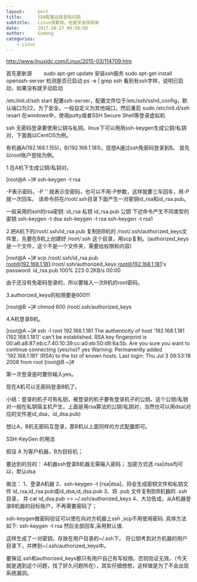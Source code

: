 ```yaml
---
layout:     post
title:      SSH配置远程登陆问题
subtitle:   Linux很繁琐，但是学会很简单
date:       2017-10-27 09:50:08
author:     Gumeng
categories:   
    - Linux
---
```



http://www.linuxidc.com/Linux/2015-03/114709.htm


首先更新源　　
sudo apt-get update
安装ssh服务
sudo apt-get install openssh-server
检测是否已启动
ps -e | grep ssh
看到有ssh字样，说明已启动，如果没有就手动启动

/etc/init.d/ssh start
配置ssh-server，配置文件位于/etc/ssh/sshd_config，默认端口为22，为了安全，一般自定义为其他端口，然后重启
sudo /etc/init.d/ssh resart
在windows中，使用putty或者SSH Secure Shell等登录虚拟机


ssh 无密码登录要使用公钥与私钥。linux下可以用用ssh-keygen生成公钥/私钥对，下面我以CentOS为例。

有机器A(192.168.1.155)，B(192.168.1.181)。现想A通过ssh免密码登录到B。
首先以root账户登陆为例。


1.在A机下生成公钥/私钥对。

[root@A ~]# ssh-keygen -t rsa 

-P表示密码，-P '' 就表示空密码，也可以不用-P参数，这样就要三车回车，用-P就一次回车。
该命令将在/root/.ssh目录下面产生一对密钥id_rsa和id_rsa.pub。

一般采用的ssh的rsa密钥:
id_rsa     私钥
id_rsa.pub 公钥
下述命令产生不同类型的密钥
ssh-keygen -t dsa
ssh-keygen -t rsa
ssh-keygen -t rsa1

2.把A机下的/root/.ssh/id_rsa.pub 复制到B机的 /root/.ssh/authorized_keys文件里，先要在B机上创建好 /root/.ssh 这个目录，用scp复制。(authorized_keys是一个文件，这个不是一个文件夹，需要给权限和内容)

[root@A ~]# scp /root/.ssh/id_rsa.pub root@192.168.1.181:/root/.ssh/authorized_keys
root@192.168.1.181's password:
id_rsa.pub                                    100%  223     0.2KB/s   00:00

由于还没有免密码登录的，所以要输入一次B机的root密码。

3.authorized_keys的权限要是600!!!

[root@B ~]# chmod 600 /root/.ssh/authorized_keys



4.A机登录B机。

[root@A ~]# ssh -l root 192.168.1.181
The authenticity of host '192.168.1.181 (192.168.1.181)' can't be established.
RSA key fingerprint is 00:a6:a8:87:eb:c7:40:10:39:cc:a0:eb:50:d9:6a:5b.
Are you sure you want to continue connecting (yes/no)? yes
Warning: Permanently added '192.168.1.181' (RSA) to the list of known hosts.
Last login: Thu Jul  3 09:53:18 2008 from root
[root@B ~]#

第一次登录是时要你输入yes。

现在A机可以无密码登录B机了。

小结：登录的机子可有私钥，被登录的机子要有登录机子的公钥。这个公钥/私钥对一般在私钥宿主机产生。上面是用rsa算法的公钥/私钥对，当然也可以用dsa(对应的文件是id_dsa，id_dsa.pub)

想让A，B机无密码互登录，那B机以上面同样的方式配置即可。

 

 

 

SSH-KeyGen 的用法

 

假设 A 为客户机器，B为目标机；

要达到的目的：
A机器ssh登录B机器无需输入密码；
加密方式选 rsa|dsa均可以，默认dsa

做法：
1、登录A机器
2、ssh-keygen -t [rsa|dsa]，将会生成密钥文件和私钥文件 id_rsa,id_rsa.pub或id_dsa,id_dsa.pub
3、将 .pub 文件复制到B机器的 .ssh 目录， 并 cat id_dsa.pub >> ~/.ssh/authorized_keys
4、大功告成，从A机器登录B机器的目标账户，不再需要密码了；


ssh-keygen做密码验证可以使在向对方机器上ssh ,scp不用使用密码.
具体方法如下:
ssh-keygen -t rsa
然后全部回车,采用默认值.

这样生成了一对密钥，存放在用户目录的~/.ssh下。
将公钥考到对方机器的用户目录下，并拷到~/.ssh/authorized_keys中。

要保证.ssh和authorized_keys都只有用户自己有写权限。否则验证无效。（今天就是遇到这个问题，找了好久问题所在），其实仔细想想，这样做是为了不会出现系统漏洞。